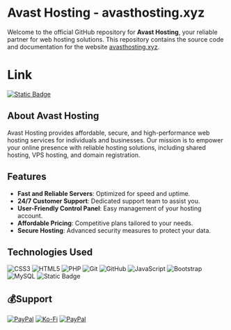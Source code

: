 # Avast Hosting - avasthosting.xyz

Welcome to the official GitHub repository for **Avast Hosting**, your reliable partner for web hosting solutions. This repository contains the source code and documentation for the website [avasthosting.xyz](https://avasthosting.xyz).

# Link 
[![Static Badge](https://img.shields.io/badge/Link-gray?style=for-the-badge)](https://avasthosting.xyz)

## About Avast Hosting

Avast Hosting provides affordable, secure, and high-performance web hosting services for individuals and businesses. Our mission is to empower your online presence with reliable hosting solutions, including shared hosting, VPS hosting, and domain registration.

## Features

- **Fast and Reliable Servers**: Optimized for speed and uptime.
- **24/7 Customer Support**: Dedicated support team to assist you.
- **User-Friendly Control Panel**: Easy management of your hosting account.
- **Affordable Pricing**: Competitive plans tailored to your needs.
- **Secure Hosting**: Advanced security measures to protect your data.

## Technologies Used
![CSS3](https://img.shields.io/badge/css3-%231572B6.svg?style=for-the-badge&logo=css3&logoColor=white) ![HTML5](https://img.shields.io/badge/html5-%23E34F26.svg?style=for-the-badge&logo=html5&logoColor=white) ![PHP](https://img.shields.io/badge/php-%23777BB4.svg?style=for-the-badge&logo=php&logoColor=white) ![Git](https://img.shields.io/badge/git-%23F05033.svg?style=for-the-badge&logo=git&logoColor=white) ![GitHub](https://img.shields.io/badge/github-%23121011.svg?style=for-the-badge&logo=github&logoColor=white) ![JavaScript](https://img.shields.io/badge/javascript-%23323330.svg?style=for-the-badge&logo=javascript&logoColor=%23F7DF1E) ![Bootstrap](https://img.shields.io/badge/bootstrap-%238511FA.svg?style=for-the-badge&logo=bootstrap&logoColor=white) ![MySQL](https://img.shields.io/badge/mysql-4479A1.svg?style=for-the-badge&logo=mysql&logoColor=white)
![Static Badge](https://img.shields.io/badge/cPanal-ad?style=for-the-badge&logo=cpanel&color=%23fff)

  ## 💰Support
  [![PayPal](https://img.shields.io/badge/PayPal-00457C?style=for-the-badge&logo=paypal&logoColor=white)](https://paypal.me/ahmed150up) 
  [![Ko-Fi](https://img.shields.io/badge/Ko--fi-F16061?style=for-the-badge&logo=ko-fi&logoColor=white)](https://ko-fi.com/ahmed150up) 
  [![PayPal](https://img.shields.io/badge/instapay-purple?style=for-the-badge)](https://ipn.eg/S/ahmed150up/instapay/4yShio) 
